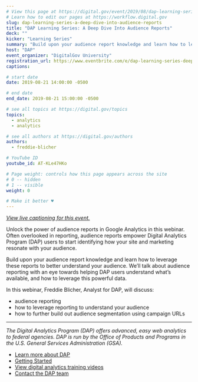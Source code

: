 ```yaml
---
# View this page at https://digital.gov/event/2019/08/dap-learning-series-a-deep-dive
# Learn how to edit our pages at https://workflow.digital.gov
slug: dap-learning-series-a-deep-dive-into-audience-reports
title: "DAP Learning Series: A Deep Dive Into Audience Reports"
deck: ""
kicker: "Learning Series"
summary: "Build upon your audience report knowledge and learn how to leverage these reports to better understand your audience."
host: "DAP"
event_organizer: "DigitalGov University"
registration_url: https://www.eventbrite.com/e/dap-learning-series-deep-dive-audience-reports-registration-59347257244
captions: 

# start date
date: 2019-08-21 14:00:00 -0500

# end date
end_date: 2019-08-21 15:00:00 -0500

# see all topics at https://digital.gov/topics
topics: 
  - analytics
  - analytics

# see all authors at https://digital.gov/authors
authors: 
  - freddie-blicher

# YouTube ID
youtube_id: AT-KLe47HKo

# Page weight: controls how this page appears across the site
# 0 -- hidden
# 1 -- visible
weight: 0

# Make it better ♥
---
```


_[View live captioning for this event.](https://www.captionedtext.com/client/event.aspx?EventID=3993567&CustomerID=321)_

Unlock the power of audience reports in Google Analytics in this webinar. Often overlooked in reporting, audience reports empower Digital Analytics Program (DAP) users to start identifying how your site and marketing resonate with your audience.

Build upon your audience report knowledge and learn how to leverage these reports to better understand your audience. We’ll talk about audience reporting with an eye towards helping DAP users understand what’s available, and how to leverage this powerful data.

In this webinar, Freddie Blicher, Analyst for DAP, will discuss:

- audience reporting
- how to leverage reporting to understand your audience
- how to further build out audience segmentation using campaign URLs

---

_The Digital Analytics Program (DAP) offers advanced, easy web analytics to federal agencies. DAP is run by the Office of Products and Programs in the U.S. General Services Administration (GSA)._

- [Learn more about DAP](https://www.digitalgov.gov/services/dap/)
- [Getting Started](https://github.com/digital-analytics-program/gov-wide-code)
- [View digital analytics training videos](https://www.youtube.com/playlist?list=PLd9b-GuOJ3nFwlyvLFUtmDpYFKezhot8P)
- [Contact the DAP team](mailto:dap@support.digitalgov.gov)
